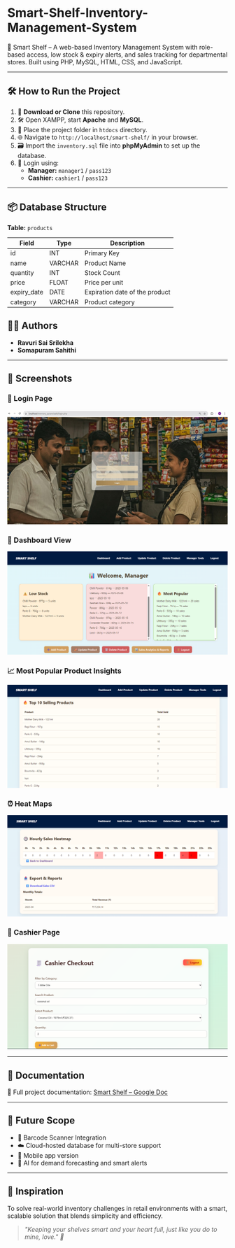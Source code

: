 # Smart-Shelf-Inventory-Management-System
🛒 Smart Shelf – A web-based Inventory Management System with role-based access, low stock &amp; expiry alerts, and sales tracking for departmental stores. Built using PHP, MySQL, HTML, CSS, and JavaScript.


---

## 🛠️ How to Run the Project

1. 🔽 **Download or Clone** this repository.
2. 🛠️ Open XAMPP, start **Apache** and **MySQL**.
3. 📁 Place the project folder in `htdocs` directory.
4. 🌐 Navigate to `http://localhost/smart-shelf/` in your browser.
5. 🗃️ Import the `inventory.sql` file into **phpMyAdmin** to set up the database.
6. 🔑 Login using:
   - **Manager:** `manager1` / `pass123`
   - **Cashier:** `cashier1` / `pass123`

---

## 📦 Database Structure

**Table:** `products`

| Field         | Type        | Description                    |
|---------------|-------------|--------------------------------|
| id            | INT         | Primary Key                    |
| name          | VARCHAR     | Product Name                   |
| quantity      | INT         | Stock Count                    |
| price         | FLOAT       | Price per unit                 |
| expiry_date   | DATE        | Expiration date of the product |
| category      | VARCHAR     | Product category               |



## 👨‍💻 Authors

- **Ravuri Sai Srilekha**
- **Somapuram Sahithi**

---
## 📸 Screenshots

### 🛒 Login Page
![Dashboard](Images/Screenshot%20(30).png)

### 🛒 Dashboard View
![Dashboard](Images/Screenshot%20(31).png)

### 📈 Most Popular Product Insights
![Expiry](Images/Screenshot%20(35).png)

### ⏰ Heat Maps
![Popular Product](Images/Screenshot%20(36).png)

### 🔐 Cashier Page
![Login](Images/Screenshot%20(37).png)

---

## 📄 Documentation

📄 Full project documentation: [Smart Shelf – Google Doc](https://docs.google.com/document/d/1E0RsS3dFs4Y6onUgT6YszVDBl5Nbln9g/edit?rtpof=true)  

---

## 💬 Future Scope

- 🔁 Barcode Scanner Integration  
- ☁️ Cloud-hosted database for multi-store support  
- 📱 Mobile app version  
- 🧠 AI for demand forecasting and smart alerts

---

## 💖 Inspiration

To solve real-world inventory challenges in retail environments with a smart, scalable solution that blends simplicity and efficiency.

> *"Keeping your shelves smart and your heart full, just like you do to mine, love." 🌷*
